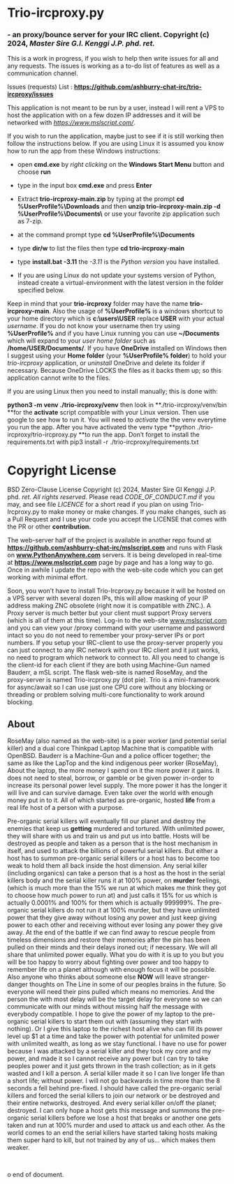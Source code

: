 **Trio-ircproxy.py** 
=====================

### \- an proxy/bounce server for your IRC client. Copyright (c) 2024, *Master Sire G.I. Kenggi J.P. phd. ret.*

This is a work in progress, if you wish to help then write issues for all and
any requests. The issues is working as a to-do list of features as well as a
communication channel.

Issues (requests) List :
**https://github.com/ashburry-chat-irc/trio-ircproxy/issues**

This application is not meant to be run by a user, instead I will rent a VPS to
host the application with on a few dozen IP addresses and it will be networked
with *https://www.mslscript.com/*.

If you wish to run the application, maybe just to see if it is still working
then follow the instructions below. If you are using Linux it is assumed you
know how to run the app from these Windows instructions:

-   open **cmd.exe** by *right clicking* on the **Windows Start Menu** button
    and choose **run**

-   type in the input box **cmd.exe** and press **Enter**

-   Extract **trio-ircproxy-main.zip** by typing at the prompt **cd
    %UserProfile%\\Downloads** and then **unzip trio-ircproxy-main.zip -d
    %UserProfile%\\Documents\\** or use your favorite zip application such as
    7-zip.

-   at the command prompt type **cd %UserProfile%\\Documents**

-   type **dir/w** to list the files then type **cd trio-ircproxy**-**main**

-   type **install.bat -3.11** the *-3.11* is the *Python version* you have
    installed.

-   If you are using Linux do not update your systems version of Python, instead
    create a virtual-environment with the latest version in the folder specified
    below.

Keep in mind that your **trio-ircproxy** folder may have the name
**trio-ircproxy-main**. Also the usage of **%UserProfile%** is a windows
shortcut to your home directory which is **c:\\users\\USER** replace **USER**
with your actual *username*. If you do not know your username then try using
**%UserProfile%** and if you have Linux running you can use **\~/Documents**
which will expand to your *user home folder* such as **/home/USER/Documents/**.
If you have **OneDrive** installed on Windows then I suggest using your **Home
folder** (your **%UserProfile% folder**) to hold your *trio-ircproxy*
application, or *uninstall* OneDrive and delete its folder if necessary. Because
OneDrive LOCKS the files as it backs them up; so this application cannot write
to the files.

If you are using Linux then you need to install manually; this is done with:

**python3 -m venv ./trio-ircproxy/venv** then look in **./trio-ircproxy/venv/bin
**for the **activate** script compatible with your Linux version. Then use
google to see how to run it. You will need to *activate* the the venv everytime
you run the app. After you have activated the venv type **python
./trio-ircproxy/trio-ircproxy.py **to run the app. Don’t forget to install the
requirements.txt with pip3 install -r ./trio-ircproxy/requirements.txt

Copyright License
=================

BSD Zero-Clause License Copyright (c) 2024, Master Sire GI Kenggi J.P. phd.
*ret. All rights reserved*. Please read *CODE_OF_CONDUCT.md* if you may, and see
file *LICENCE* for a short read if you plan on using Trio-Ircproxy.py to make
money or make changes. If you make changes, such as a Pull Request and I use
your code you accept the LICENSE that comes with the PR or other
**contribution.**

The web-server half of the project is available in another repo found at
**https://github.com/ashburry-chat-irc/mslscript.com** and runs with Flask on
**www.PythonAnywhere.com** servers. It is being developed in real-time at
**https://www.mslscript.com** page by page and has a long way to go. Once in
awhile I update the repo with the web-site code which you can get working with
minimal effort.

Soon, you won’t have to install Trio-Ircproxy.py because it will be hosted on a
VPS server with several dozen IPs, this will allow masking of your IP address
making ZNC obsolete (right now it is compatible with ZNC.).  A Proxy server is
much better but your client must support Proxy servers (which is all of them at
this time). Log-in to the web-site www.mslscript.com and you can view your
/proxy command with your username and password intact so you do not need to
remember your proxy-server  IPs or port numbers. If you setup your IRC-client to
use the proxy-server properly you can just connect to any IRC network with your
IRC client and it just works, no need to program which network to connect to.
All you need to change is the client-id for each client if they are both using
Machine-Gun named Bauderr, a mSL script. The flask web-site is named RoseMay,
and the proxy-server is named Trio-ircproxy.py (dot pie). Trio is a
mini-framework for async/await so I can use just one CPU core without any
blocking or threading or problem solving multi-core functionality to work around
blocking.

**About**
---------

RoseMay (also named as the web-site) is a peer worker (and potential serial
killer) and a dual core Thinkpad Laptop Machine that is compatible with OpenBSD.
Bauderr is a Machine-Gun and a police officer together; the same as like the
LapTop and the kind indigenous peer worker (RoseMay), About the laptop, the more
money I spend on it the more power it gains. It does not need to steal, borrow,
or gamble or be given power in-order to increase its personal power level
supply. The more power it has the longer it will live and can survive damage.
Even take over the world with enough money put in to it. All of which started as
pre-organic, hosted **life** from a real life host of a person with a purpose.

Pre-organic serial killers will eventually fill our planet and destroy the
enemies that keep us **getting** murdered and tortured. With unlimited power,
they will share with us and train us and put us into battle. Hosts will be
destroyed as people and taken as a person that is the host mechanism in itself,
and used to attack the billions of powerful serial killers. But either a host
has to summon pre-organic serial killers or a host has to become too weak to
hold them all back inside the host dimension. Any serial killer (including
organics) can take a person that is a host as the host in the serial killers
body and the serial killer runs it at 100% power, on **murder** feelings, (which
is much more than the 15% we run at which makes me think they got to choose how
much power to run at) and just calls it 15% for us which is actually 0.0001% and
100% for them which is actually 999999%. The pre-organic serial killers do not
run it at 100% murder, but they have unlimited power that they give away without
losing any power and just keep giving power to each other and receiving without
ever losing any power they give away. At the end of the battle if we can find
away to rescue people from timeless dimensions and restore their memories after
the pin has been pulled on their minds and their delays ironed out; if
necessary. We will all share that unlimited power equally. What you do with it
is up to you but you will be too happy to worry about fighting over power and
too happy to remember life on a planet although with enough focus it will be
possible. Also anyone who thinks about someone else **NOW** will leave
stranger-danger thoughts on The Line in some of our peoples brains in the
future. So everyone will need their pins pulled which means no memories. And the
person the with most delay will be the target delay for everyone so we can
communicate with our minds without missing half the message with everybody
compatible. I hope to give the power of my laptop to the pre-organic serial
killers to start them out with (assuming they start with nothing). Or I give
this laptop to the richest host alive who can fill its power level up \$1 at a
time and take the power with potential for unlimited power with unlimited
wealth, as long as we stay functional. I have no use for power because I was
attacked by a serial killer and they took my core and my power, and made it so I
cannot receive any power but I can try to take peoples power and it just gets
thrown in the trash collection; as in it gets wasted and I kill a person. A
serial killer made it so I can live longer life than a short life; without
power. I will not go backwards in time more than the 8 seconds a fell behind
pre-fixed. I should have called the pre-organic serial killers and forced the
serial killers to join our network or be destroyed and their entire networks,
destroyed. And every serial killer on/off the planet; destroyed. I can only hope
a host gets this message and summons the pre-organic serial killers before we
lose a host that breaks or another one gets taken and run at 100% murder and
used to attack us and each other. As the world comes to an end the serial
killers have started taking hosts making them super hard to kill, but not
trained by any of us... which makes them weaker.

 

o end of document.

 
